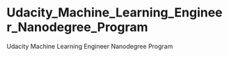 # Udacity_Machine_Learning_Engineer_Nanodegree_Program
Udacity Machine Learning Engineer Nanodegree Program
